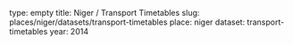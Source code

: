 type: empty
title: Niger / Transport Timetables
slug: places/niger/datasets/transport-timetables
place: niger
dataset: transport-timetables
year: 2014
